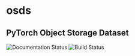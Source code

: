 # osds

## **PyTorch Object Storage Dataset**

![Documentation Status](https://readthedocs.org/projects/osds/badge/?version=latest)
![Build Status](https://travis-ci.com/Laay/osds.svg?branch=master)





